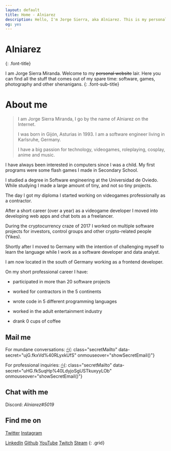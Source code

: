 ```yaml
---
layout: default
title: Home - Alniarez
description: Hello, I'm Jorge Sierra, aka Alniarez. This is my personal website showcasing my games, software projects and other random shenanigans.
og: yes
---
```


# Alniarez
{: .font-title}

I am Jorge Sierra Miranda. Welcome to my ~~personal website~~ lair. Here you can find all the stuff that comes out of my spare time: software, games, photography and other shenanigans.
{: .font-sub-title}


# About me

> I am Jorge Sierra Miranda, I go by the name of Alniarez on the Internet.
>
> I was born in Gijón, Asturias in 1993. I am a software engineer living in Karlsruhe, Germany.
>
> I have a big passion for technology, videogames, roleplaying, cosplay, anime and music.

I have always been interested in computers since I was a child. My first programs were some flash games I made in Secondary School.

I studied a degree in Software engineering at the Universidad de Oviedo. While studying I made a large amount of tiny, and not so tiny projects.

The day I got my diploma I started working on videogames professionally as a contractor.

After a short career (over a year) as a videogame developer I moved into developing web apps and chat bots as a freelancer.

During the cryptocurrency craze of 2017 I worked on multiple software projects for investors, control groups and other crypto-related people (Yikes).

Shortly after I moved to Germany with the intention of challenging myself to learn the language while I work as a software developer and data analyst.

I am now located in the south of Germany working as a frontend developer.

On my short professional career I have:

* participated in more than 20 software projects

* worked for contractors in the 5 continents

* wrote code in 5 different programming languages

* worked in the adult entertainment industry

* drank 0 cups of coffee

## <i class="fa fa-envelope fa-fw"></i> Mail me

For mundane conversations: [🖱](#){: class="secretMailto" data-secret="ujG.fkxVd%40RLyxkUfS" onmouseover="showSecretEmail()"}

For professional inquiries: [🖱](#){: class="secretMailto" data-secret="uHG.fkSuqHp%40LdyjoSgUSTkuxyyLOb" onmouseover="showSecretEmail()"}

## <i class="fas fa-comments"></i> Chat with me

<i class="fab fa-discord font-big"></i> Discord: *Alniarez#5019*

## Find me on

[<i class="fab fa-twitter-square font-big"></i> Twitter](https://twitter.com/Alniarez)
[<i class="fab fa-instagram font-big"></i> Instagram](https://www.instagram.com/alniarez/)
<!--[<i class="fab fa-facebook-square font-big"></i> Facebook](https://www.facebook.com/Alniarez/)-->
[<i class="fab fa-linkedin font-big"></i> LinkedIn](xhttps://www.linkedin.com/in/jorge-sierra-miranda/x)
[<i class="fab fa-github font-big"></i> Github](https://github.com/alniarez)
[<i class="fab fa-youtube font-big"></i> YouTube](https://www.youtube.com/channel/UCapN1clZl8sar00SQ0rafSA/)
[<i class="fab fa-twitch font-big"></i> Twitch](https://www.twitch.tv/mitetis/)
[<i class="fab fa-steam-square font-big"></i> Steam](https://steamcommunity.com/id/Alniarez/)
{: .grid}

<script defer src="/assets/js/encryption.js"></script>
